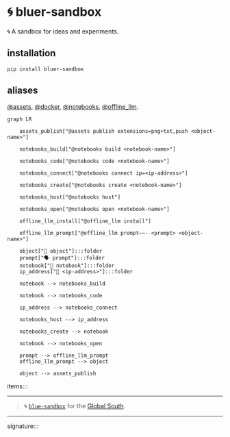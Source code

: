 # 🌀 bluer-sandbox

🌀 A sandbox for ideas and experiments.

## installation

```bash
pip install bluer-sandbox
```

## aliases

[@assets](./bluer_sandbox/docs/aliases/assets.md), 
[@docker](./bluer_sandbox/docs/aliases/docker.md), 
[@notebooks](./bluer_sandbox/docs/aliases/notebooks.md), 
[@offline_llm](./bluer_sandbox/docs/aliases/offline_llm.md).

```mermaid
graph LR

    assets_publish["@assets publish extensions=png+txt,push <object-name>"]

    notebooks_build["@notebooks build <notebook-name>"]

    notebooks_code["@notebooks code <notebook-name>"]
    
    notebooks_connect["@notebooks connect ip=<ip-address>"]

    notebooks_create["@notebooks create <notebook-name>"]

    notebooks_host["@notebooks host"]

    notebooks_open["@notebooks open <notebook-name>"]

    offline_llm_install["@offline_llm install"]

    offline_llm_prompt["@offline_llm prompt~~- <prompt> <object-name>"]

    object["📂 object"]:::folder
    prompt["🗣️ prompt"]:::folder
    notebook["📘 notebook"]:::folder
    ip_address["🛜 <ip-address>"]:::folder

    notebook --> notebooks_build

    notebook --> notebooks_code

    ip_address --> notebooks_connect

    notebooks_host --> ip_address

    notebooks_create --> notebook

    notebook --> notebooks_open

    prompt --> offline_llm_prompt
    offline_llm_prompt --> object

    object --> assets_publish
```

items:::

---

> 🌀 [`blue-sandbox`](https://github.com/kamangir/blue-sandbox) for the [Global South](https://github.com/kamangir/bluer-south).

---

signature:::